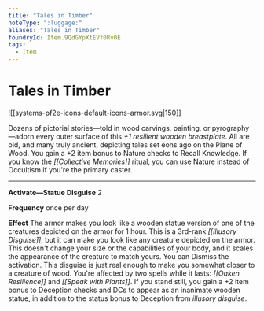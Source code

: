 ```yaml
---
title: "Tales in Timber"
noteType: ":luggage:"
aliases: "Tales in Timber"
foundryId: Item.9QdGYpXtEVf0Rv0E
tags:
  - Item
---
```


# Tales in Timber
![[systems-pf2e-icons-default-icons-armor.svg|150]]

Dozens of pictorial stories—told in wood carvings, painting, or pyrography—adorn every outer surface of this _+1 resilient wooden breastplate_. All are old, and many truly ancient, depicting tales set eons ago on the Plane of Wood. You gain a +2 item bonus to Nature checks to Recall Knowledge. If you know the _[[Collective Memories]]_ ritual, you can use Nature instead of Occultism if you're the primary caster.

* * *

**Activate—Statue Disguise** 2

**Frequency** once per day

**Effect** The armor makes you look like a wooden statue version of one of the creatures depicted on the armor for 1 hour. This is a 3rd-rank _[[Illusory Disguise]]_, but it can make you look like any creature depicted on the armor. This doesn't change your size or the capabilities of your body, and it scales the appearance of the creature to match yours. You can Dismiss the activation. This disguise is just real enough to make you somewhat closer to a creature of wood. You're affected by two spells while it lasts: _[[Oaken Resilience]]_ and _[[Speak with Plants]]_. If you stand still, you gain a +2 item bonus to Deception checks and DCs to appear as an inanimate wooden statue, in addition to the status bonus to Deception from _illusory disguise_.
